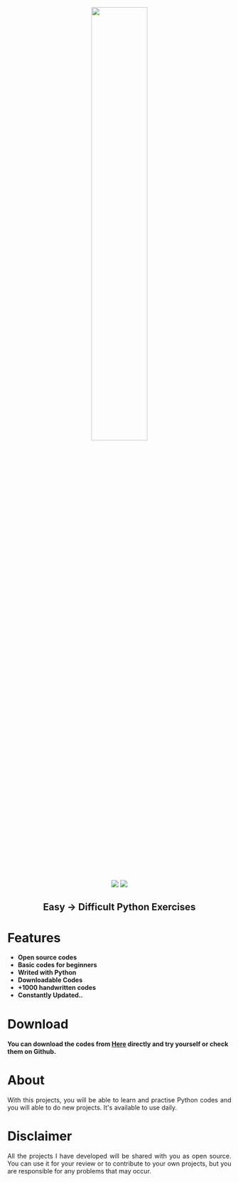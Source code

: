   <p align="center">
  <a href="https://github.com/alitekn07/CodingExercises"><img src="https://logos-world.net/wp-content/uploads/2021/10/Python-Symbol.png" width=50% height=50%/>


                                                               
</p>

<p align="center">        
      <a href="https://instagram.com/alitekn07"><img src="https://img.shields.io/badge/Instagram-%23E4405F.svg?logo=Instagram&logoColor=white"></a>
      <a href="https://linkedin.com/in/alitekn07"><img src="https://img.shields.io/badge/LinkedIn-%230077B5.svg?logo=linkedin&logoColor=white"></a>
      </p>
  
  
   <h2> <div align="center"><b>Easy → Difficult Python Exercises</b></div> </h2>


<h1>Features</h1>

- <strong>Open source codes</strong>
- <strong>Basic codes for beginners</strong>
- <strong>Writed with Python</strong>
- <strong>Downloadable Codes</strong>
- <strong>+1000 handwritten codes</strong>
- <strong>Constantly Updated..</strong>


<h1>Download</h1>

#### You can download the codes from [Here](https://github.com/alitekn07/CodingExercises/archive/refs/heads/main.zip) directly and try yourself or check them on Github.

<h1>About</h1>

<p align="justify">With this projects, you will be able to learn and practise Python codes and you will able to do new projects. It's available to use daily.</p>


<h1>Disclaimer</h1>

 <p align="justify">All the projects I have developed will be shared with you as open source. You can use it for your review or to contribute to your own projects, but you are responsible for any problems that may occur.</p>
